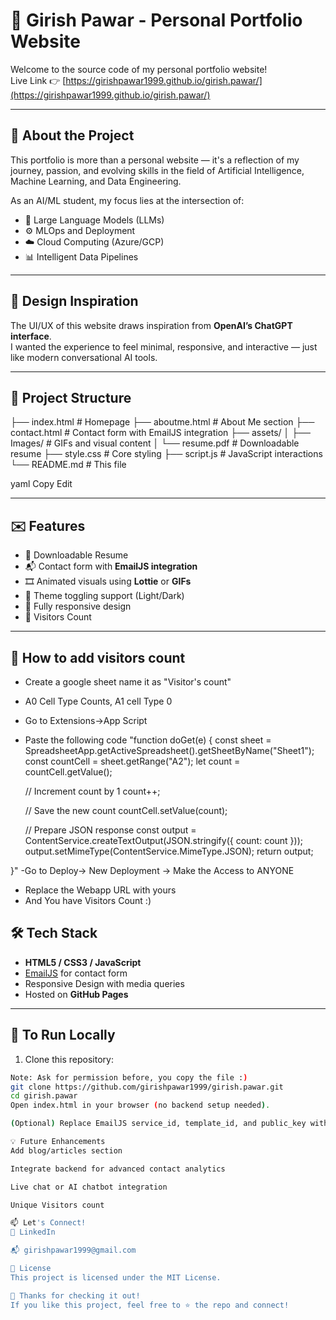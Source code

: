 # 🧠 Girish Pawar - Personal Portfolio Website

Welcome to the source code of my personal portfolio website!  
Live Link 👉 [https://girishpawar1999.github.io/girish.pawar/](https://girishpawar1999.github.io/girish.pawar/)

---

## 🚀 About the Project

This portfolio is more than a personal website — it's a reflection of my journey, passion, and evolving skills in the field of Artificial Intelligence, Machine Learning, and Data Engineering.

As an AI/ML student, my focus lies at the intersection of:  
- 🤖 Large Language Models (LLMs)  
- ⚙️ MLOps and Deployment  
- ☁️ Cloud Computing (Azure/GCP)  
- 📊 Intelligent Data Pipelines  

---

## 🎨 Design Inspiration

The UI/UX of this website draws inspiration from **OpenAI’s ChatGPT interface**.  
I wanted the experience to feel minimal, responsive, and interactive — just like modern conversational AI tools.

---

## 📁 Project Structure

├── index.html # Homepage
├── aboutme.html # About Me section
├── contact.html # Contact form with EmailJS integration
├── assets/
│ ├── Images/ # GIFs and visual content
│ └── resume.pdf # Downloadable resume
├── style.css # Core styling
├── script.js # JavaScript interactions
└── README.md # This file

yaml
Copy
Edit

---

## ✉️ Features

- 📄 Downloadable Resume  
- 📬 Contact form with **EmailJS integration**  
- 🎞️ Animated visuals using **Lottie** or **GIFs**  
- 🔄 Theme toggling support (Light/Dark)  
- 📱 Fully responsive design
- 📄 Visitors Count

---
## 📌 How to add visitors count
- Create a google sheet name it as "Visitor's count"
- A0 Cell Type Counts, A1 cell Type 0
- Go to Extensions->App Script
- Paste the following code
  "function doGet(e) {
  const sheet = SpreadsheetApp.getActiveSpreadsheet().getSheetByName("Sheet1");
  const countCell = sheet.getRange("A2");
  let count = countCell.getValue();

  // Increment count by 1
  count++;

  // Save the new count
  countCell.setValue(count);

  // Prepare JSON response
  const output = ContentService.createTextOutput(JSON.stringify({ count: count }));
  output.setMimeType(ContentService.MimeType.JSON);
  return output;

}"
-Go to Deploy-> New Deployment -> Make the Access to ANYONE
- Replace the Webapp URL with yours
- And You have Visitors Count :)
## 🛠️ Tech Stack

- **HTML5 / CSS3 / JavaScript**  
- [EmailJS](https://www.emailjs.com/) for contact form  
- Responsive Design with media queries  
- Hosted on **GitHub Pages**  

---

## 📌 To Run Locally

1. Clone this repository:

```bash
Note: Ask for permission before, you copy the file :)
git clone https://github.com/girishpawar1999/girish.pawar.git
cd girish.pawar
Open index.html in your browser (no backend setup needed).

(Optional) Replace EmailJS service_id, template_id, and public_key with your own credentials in the JavaScript file to activate the contact form.

💡 Future Enhancements
Add blog/articles section

Integrate backend for advanced contact analytics

Live chat or AI chatbot integration

Unique Visitors count

📫 Let's Connect!
💼 LinkedIn

📬 girishpawar1999@gmail.com

📝 License
This project is licensed under the MIT License.

👋 Thanks for checking it out!
If you like this project, feel free to ⭐ the repo and connect!
